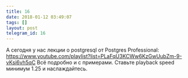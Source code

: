 ```yaml
---
title: 16
date: 2018-01-12 03:49:07
tags: []
layout: post
telegram_id: 16
---
```


А сегодня у нас лекции о postgresql от Postgres Professional:
<https://www.youtube.com/playlist?list=PLaFqU3KCWw6KzGwUubZm-9-vKsi6vh5qC>
Всё подробно и с примерами. Ставьте playback speed минимум 1.25 и наслаждайтесь.
